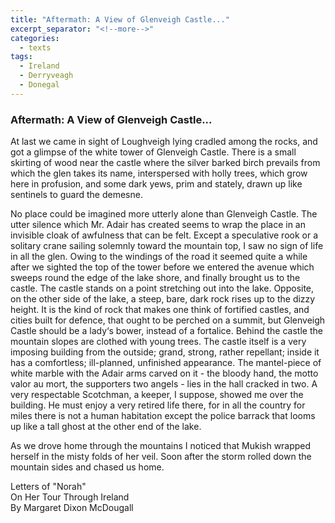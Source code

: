 ```yaml
---
title: "Aftermath: A View of Glenveigh Castle..."
excerpt_separator: "<!--more-->"
categories:
  - texts
tags:
  - Ireland
  - Derryveagh
  - Donegal
---
```

### Aftermath: A View of Glenveigh Castle...

At last we came in sight of Loughveigh lying cradled among the rocks, and got a glimpse of the white tower of Glenveigh Castle. There is a small skirting of wood near the castle where the silver barked birch prevails from which the glen takes its name, interspersed with holly trees, which grow here in profusion, and some dark yews, prim and stately, drawn up like sentinels to guard the demesne.  <!--more-->

No place could be imagined more utterly alone than Glenveigh Castle. The utter silence which Mr. Adair has created seems to wrap the place in an invisible cloak of awfulness that can be felt. Except a speculative rook or a solitary crane sailing solemnly toward the mountain top, I saw no sign of life in all the glen. Owing to the windings of the road it seemed quite a while after we sighted the top of the tower before we entered the avenue which sweeps round the edge of the lake shore, and finally brought us to the castle. The castle stands on a point stretching out into the lake. Opposite, on the other side of the lake, a steep, bare, dark rock rises up to the dizzy height. It is the kind of rock that makes one think of fortified castles, and cities built for defence, that ought to be perched on a summit, but Glenveigh Castle should be a lady‘s bower, instead of a fortalice. Behind the castle the mountain slopes are clothed with young trees. The castle itself is a very imposing building from the outside; grand, strong, rather repellant; inside it has a comfortless; ill-planned, unfinished appearance. The mantel-piece of white marble with the Adair arms carved on it - the bloody hand, the motto valor au mort, the supporters two angels - lies in the hall cracked in two. A very respectable Scotchman, a keeper, I suppose, showed me over the building. He must enjoy a very retired life there, for in all the country for miles there is not a human habitation except the police barrack that looms up like a tall ghost at the other end of the lake.  

As we drove home through the mountains I noticed that Mukish wrapped herself in the misty folds of her veil. Soon after the storm rolled down the mountain sides and chased us home.  

Letters of "Norah"  
On Her Tour Through Ireland  
By Margaret Dixon McDougall
